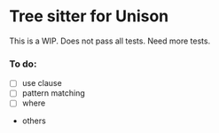 # Tree sitter for Unison

This is a WIP. Does not pass all tests. Need more tests.

### To do:
- [ ] use clause
- [ ] pattern matching
- [ ] where
- others